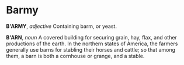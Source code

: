 # Barmy

**B'ARMY**, _adjective_ Containing barm, or yeast.

**B'ARN**, _noun_ A covered building for securing grain, hay, flax, and other productions of the earth. In the northern states of America, the farmers generally use barns for stabling their horses and cattle; so that among them, a barn is both a cornhouse or grange, and a stable.
